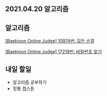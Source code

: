 ## 2021.04.20 알고리즘

## 알고리즘

[[Baekjoon Online Judge] 10974번: 모든 순열](https://hyeonic.tistory.com/198)

[[Baekjoon Online Judge] 17219번: 비밀번호 찾기](https://hyeonic.tistory.com/199)


## 내일 할일
 - 알고리즘 공부하기
 - 정통 캡스톤